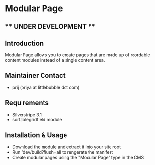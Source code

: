 # Modular Page

## ** UNDER DEVELOPMENT **

## Introduction
Modular Page allows you to create pages that are made up of reordable content modules instead of a single content area.

## Maintainer Contact ##

 * prij (priya at littlebubble dot com)

## Requirements

 * Silverstripe 3.1
 * sortablegridfield module

## Installation & Usage

* Download the module and extract it into your site root
* Run /dev/build?flush=all to rengerate the manifest
* Create modular pages using the "Modular Page" type in the CMS